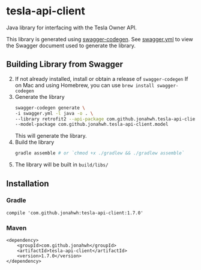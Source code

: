 # tesla-api-client

Java library for interfacing with the Tesla Owner API. 

This library is generated using [swagger-codegen](https://github.com/swagger-api/swagger-codegen).
See [swagger.yml](swagger.yml) to view the Swagger document used to generate the library.

## Building Library from Swagger
2. If not already installed, install or obtain a release of `swagger-codegen`
   If on Mac and using Homebrew, you can use `brew install swagger-codegen`
3. Generate the library
   ```bash
   swagger-codegen generate \
   -i swagger.yml -l java -o . \
   --library retrofit2 --api-package com.github.jonahwh.tesla-api-client \
   --model-package com.github.jonahwh.tesla-api-client.model
   ```
   This will generate the library.
4. Build the library
   ```bash
   gradle assemble # or `chmod +x ./gradlew && ./gradlew assemble`
   ``` 
5. The library will be built in `build/libs/`
   
## Installation
### Gradle
    compile 'com.github.jonahwh:tesla-api-client:1.7.0'

### Maven
    <dependency>
        <groupId>com.github.jonahwh</groupId>
        <artifactId>tesla-api-client</artifactId>
        <version>1.7.0</version>
    </dependency>
    

